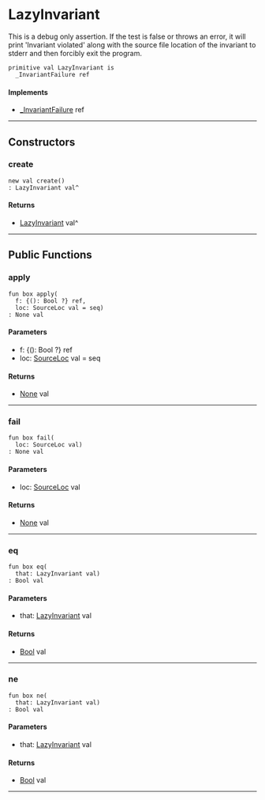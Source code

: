 # LazyInvariant

This is a debug only assertion. If the test is false or throws an error,
it will print 'Invariant violated' along with the source file location
of the invariant to stderr and then forcibly exit the program.


```pony
primitive val LazyInvariant is
  _InvariantFailure ref
```

#### Implements

* [_InvariantFailure](wallaroo-core-invariant-_InvariantFailure) ref

---

## Constructors

### create

```pony
new val create()
: LazyInvariant val^
```

#### Returns

* [LazyInvariant](wallaroo-core-invariant-LazyInvariant) val^

---

## Public Functions

### apply

```pony
fun box apply(
  f: {(): Bool ?} ref,
  loc: SourceLoc val = seq)
: None val
```
#### Parameters

*   f: {(): Bool ?} ref
*   loc: [SourceLoc](builtin-SourceLoc) val = seq

#### Returns

* [None](builtin-None) val

---

### fail

```pony
fun box fail(
  loc: SourceLoc val)
: None val
```
#### Parameters

*   loc: [SourceLoc](builtin-SourceLoc) val

#### Returns

* [None](builtin-None) val

---

### eq

```pony
fun box eq(
  that: LazyInvariant val)
: Bool val
```
#### Parameters

*   that: [LazyInvariant](wallaroo-core-invariant-LazyInvariant) val

#### Returns

* [Bool](builtin-Bool) val

---

### ne

```pony
fun box ne(
  that: LazyInvariant val)
: Bool val
```
#### Parameters

*   that: [LazyInvariant](wallaroo-core-invariant-LazyInvariant) val

#### Returns

* [Bool](builtin-Bool) val

---

